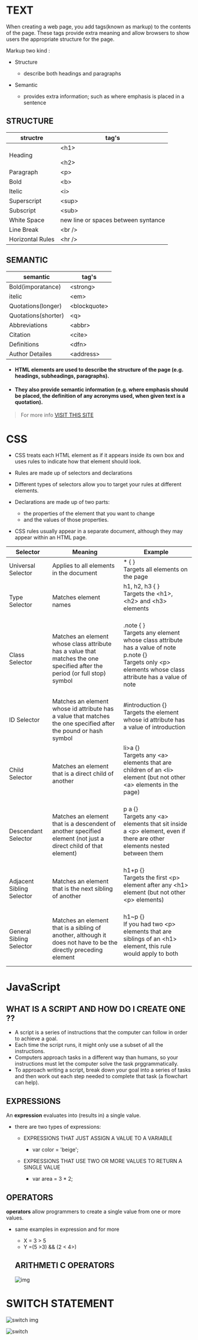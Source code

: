 # TEXT

When creating a web page, you add tags(known as markup) to the contents of the page. These tags provide extra meaning and allow browsers to show users the appropriate structure for the page.

Markup two kind :
- Structure 
    - describe both headings and paragraphs

- Semantic 
    -  provides extra information; such as where emphasis is placed in a sentence


## STRUCTURE

structre | tag's 
 ----|-----
 Heading | \<h1> <br><br> \<h2>  
 Paragraph | \<p>
 Bold | \<b>
 Itelic | \<i>
 Superscript | \<sup>
 Subscript | \<sub>
 White Space | new line or spaces between syntance
 Line Break |\<br />
 Horizontal Rules | \<hr />



 ## SEMANTIC
semantic| tag's
 --|--
Bold(imporatance) | \<strong>
itelic | \<em>
Quotations(longer)|\<blockquote> 
Quotations(shorter)|\<q> 
Abbreviations| \<abbr>
Citation | \<cite>
Definitions|\<dfn>
Author Detailes |\<address>




- #### HTML elements are used to describe the **structure** of the page (e.g. headings, subheadings, paragraphs).

- #### They also provide **semantic** information (e.g. where emphasis should be placed, the definition of any acronyms used, when given text is a quotation).


> For more info [VISIT THIS SITE](https://www.tutorialspoint.com/html/html_basic_tags.htm)


# CSS 

- CSS treats each HTML element as if it appears inside its own box and uses rules to indicate how that element should look.

- Rules are made up of selectors and declarations 

- Different types of selectors allow you to target your rules at different elements.

- Declarations are made up of two parts: 
    - the properties of the element that you want to change
    - and the values of those properties. 

- CSS rules usually appear in a separate document, although they may appear within an HTML page.



Selector | Meaning | Example
---------|---------|---------
Universal Selector |Applies to all elements in the document | * { } <br>Targets all elements on the page
Type Selector|Matches element names | h1, h2, h3 { }  <br> Targets the \<h1>, \<h2> and \<h3> elements <br><br>
Class Selector|Matches an element whose class attribute has a value that matches the one specified after the period (or full stop) symbol | .note { }<br> Targets any element whose class attribute has a value of note <br>p.note {} <br> Targets only \<p> elements whose class attribute has a value of note<br><br>
ID Selector| Matches an element whose id attribute has a value that matches the one specified after the pound or hash symbol|#introduction {} <br> Targets the element whose id attribute has a value of introduction <br><br>
Child Selector|Matches an element that is a direct child of another |li>a {} <br> Targets any \<a> elements that are children of an \<li> element (but not other \<a> elements in the page) <br><br>
Descendant Selector| Matches an element that is a descendent of another specified element (not just a direct child of that element) |p a {} <br> Targets any \<a> elements that sit inside a \<p> element, even if there are other elements nested between them <br><br>
Adjacent Sibling Selector|Matches an element that is the next sibling of another| h1+p {} <br>Targets the first \<p> element after any \<h1> element (but not other \<p> elements) <br><br>
General Sibling Selector|Matches an element that is a sibling of another, although it does not have to be the directly preceding element| h1~p {} <br> If you had two \<p> elements that are siblings of an \<h1> element, this rule would apply to both <br><br>




# JavaScript

## WHAT IS A SCRIPT AND HOW DO I CREATE ONE ??

- A script is a series of instructions that the computer can follow in order to achieve a goal.
- Each time the script runs, it might only use a subset of all the instructions.
- Computers approach tasks in a different way than humans, so your instructions must let the computer solve the task prggrammatically.
- To approach writing a script, break down your goal into a series of tasks and then work out each step needed to complete that task (a flowchart can help). 

## EXPRESSIONS

An **expression** evaluates into (results in) a single value.
- there are two types of expressions:
    - EXPRESSIONS THAT JUST ASSIGN A VALUE TO A VARIABLE 
        - var color = 'beige'; 

    - EXPRESSIONS THAT USE TWO OR MORE VALUES TO RETURN A SINGLE VALUE
        - var area = 3 * 2; 


## OPERATORS 

 **operators** allow programmers to create a single value from one or more values. 
- same examples in expression and for more 
     - X = 3 > 5
     - Y =(5 >3) && (2 < 4>)
  
  ## ARITHMETI C OPERATORS

  ![img](https://www.circuitcrush.com/wp-content/uploads/C-Operator-Summary-Table.jpg)





# SWITCH STATEMENT 
![switch img](https://th.bing.com/th/id/Ref5e80a9092b9d0681b7368978349f08?rik=ClCPh1YVVcQnjA&riu=http%3a%2f%2fjava.meritcampus.com%2fcore-java-topics%2fimages%2fJava_Switch_Case.jpg&ehk=h0KULaLr9PTo3swgzQokHZ7WUucGdIPNTmZI6eBevIM%3d&risl=&pid=ImgRaw)

![switch](https://javatutoring.com/wp-content/uploads/2016/12/java-switch-statement-407x330.png)










